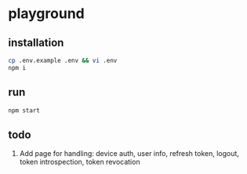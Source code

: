 # playground

## installation

```bash
cp .env.example .env && vi .env
npm i
```

## run

```sh
npm start
```

## todo

1. Add page for handling: device auth, user info, refresh token, logout, token introspection, token revocation